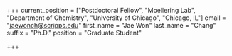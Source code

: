 +++
current_position = ["Postdoctoral Fellow", "Moellering Lab", "Department of Chemistry", "University of Chicago", "Chicago, IL"]
email = "jaewonch@scripps.edu"
first_name = "Jae Won"
last_name = "Chang"
suffix = "Ph.D."
position = "Graduate Student"

+++

